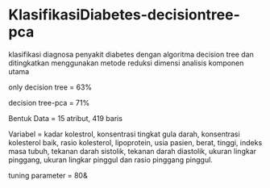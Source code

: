# KlasifikasiDiabetes-decisiontree-pca
klasifikasi diagnosa penyakit diabetes dengan algoritma decision tree dan ditingkatkan menggunakan metode reduksi dimensi analisis komponen utama 

only decision tree = 63%

decision tree-pca = 71%

Bentuk Data = 15 atribut, 419 baris 

Variabel = kadar kolestrol, konsentrasi tingkat gula darah, konsentrasi kolesterol baik, rasio kolesterol, lipoprotein, usia pasien, berat, tinggi, indeks masa tubuh, tekanan darah sistolik, tekanan darah diastolik, ukuran lingkar pinggang, ukuran lingkar pinggul dan rasio pinggang pinggul.

tuning parameter = 80&
